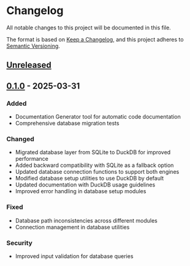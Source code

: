 # Changelog

All notable changes to this project will be documented in this file.

The format is based on [Keep a Changelog](https://keepachangelog.com/en/1.1.0/),
and this project adheres to [Semantic Versioning](https://semver.org/spec/v2.0.0.html).

## [Unreleased]

## [0.1.0] - 2025-03-31

### Added

- Documentation Generator tool for automatic code documentation
- Comprehensive database migration tests

### Changed

- Migrated database layer from SQLite to DuckDB for improved performance
- Added backward compatibility with SQLite as a fallback option
- Updated database connection functions to support both engines
- Modified database setup utilities to use DuckDB by default
- Updated documentation with DuckDB usage guidelines
- Improved error handling in database setup modules

### Fixed

- Database path inconsistencies across different modules
- Connection management in database utilities

### Security

- Improved input validation for database queries

[unreleased]: https://github.com/kylerose1946/american_law_search/compare/v0.1.0...HEAD
[0.1.0]: https://github.com/kylerose1946/american_law_search/releases/tag/v0.1.0